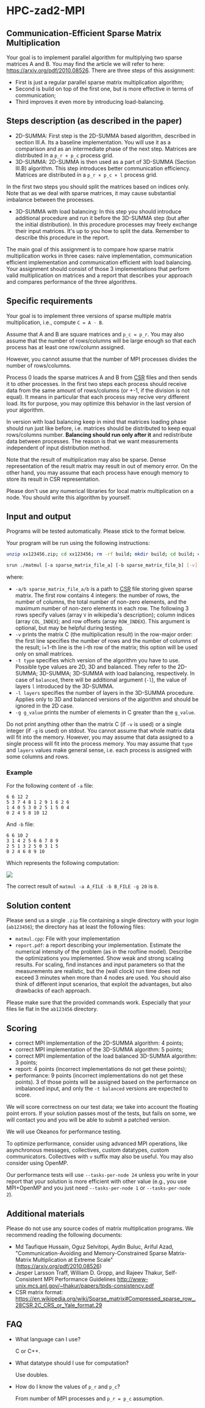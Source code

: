 # HPC-zad2-MPI

## Communication-Efficient Sparse Matrix Multiplication
Your goal is to implement parallel algorithm for multiplying two sparse matrices A and B. You may find the article we will refer to here: https://arxiv.org/pdf/2010.08526. There are three steps of this assignment:
- First is just a regular parallel sparse matrix multiplication algorithm;
- Second is build on top of the first one, but is more effective in terms of communication;
- Third improves it even more by introducing load-balancing.

## Steps description (as described in the paper)
- 2D-SUMMA: First step is the 2D-SUMMA based algorithm, described in section III.A. Its a baseline implementation. You will use it as a comparison and as an intermediate phase of the next step. Matrices are distributed in a `p_r × p_c` process grid.
- 3D-SUMMA: 2D-SUMMA is then used as a part of 3D-SUMMA (Section III.B) algorithm. This step introduces better communication efficiency. Matrices are distributed in a `p_r × p_c × l` process grid.

In the first two steps you should split the matrices based on indices only. Note that as we deal with sparse matrices, it may cause substantial imbalance between the processes.
- 3D-SUMMA with load balancing: In this step you should introduce additional procedure and run it before the 3D-SUMMA step (but after the initial distribution). In this procedure processes may freely exchange their input matrices. It's up to you how to split the data. Remember to describe this procedure in the report.

The main goal of this assignment is to compare how sparse matrix multiplication works in three cases: naive implementation, communication efficient implementation and communication efficient with load balancing. Your assignment should consist of those 3 implementations that perform valid multiplication on matrices and a report that describes your approach and compares performance of the three algorithms.

## Specific requirements
Your goal is to implement three versions of sparse multiple matrix multiplication, i.e., compute `C = A ⋅ B`.

Assume that A and B are square matrices and `p_c = p_r`. You may also assume that the number of rows/columns will be large enough so that each process has at least one row/column assigned.

However, you cannot assume that the number of MPI processes divides the number of rows/columns.

Process 0 loads the sparse matrices A and B from [CSR](https://en.wikipedia.org/wiki/Sparse_matrix#Compressed_sparse_row_.28CSR.2C_CRS_or_Yale_format.29) files and then sends it to other processes. In the first two steps each process should receive data from the same amount of rows/columns (or +-1, if the division is not equal). It means in particular that each process may recive very different load. Its for purpose, you may optimize this behavior in the last version of your algorithm.

In version with load balancing keep in mind that matrices loading phase should run just like before, i.e. matrices should be distributed to keep equal rows/columns number. **Balancing should run only after it** and redistribute data between processes. The reason is that we want measurements independent of input distribution method.

Note that the result of multiplication may also be sparse. Dense representation of the result matrix may result in out of memory error. On the other hand, you may assume that each process have enough memory to store its result in CSR representation.  

Please don't use any numerical libraries for local matrix multiplication on a node. You should write this algorithm by yourself.

## Input and output
Programs will be tested automatically. Please stick to the format below.

Your program will be run using the following instructions:
```bash
unzip xx123456.zip; cd xx123456; rm -rf build; mkdir build; cd build; cmake ..; make

srun ./matmul [-a sparse_matrix_file_a] [-b sparse_matrix_file_b] [-v] [-g g_value] [-t 2D|3D|balanced] [-l value]
```
where:
- `-a/b sparse_matrix_file_a/b` is a path to [CSR](https://en.wikipedia.org/wiki/Sparse_matrix#Compressed_sparse_row_.28CSR.2C_CRS_or_Yale_format.29) file storing given sparse matrix. The first row contains 4 integers: the number of rows, the number of columns, the total number of non-zero elements, and the maximum number of non-zero elements in each row. The following 3 rows specify values (array `V` in wikipedia's description); column indices (array `COL_INDEX`); and row offsets (array `ROW_INDEX`). This argument is optional, but may be helpful during testing.
- `-v` prints the matrix C (the multiplication result) in the row-major order: the first line specifies the number of rows and the number of columns of the result; i+1-th line is the i-th row of the matrix; this option will be used only on small matrices.
- `-t type` specifies which version of the algorithm you have to use. Possible type values are 2D, 3D and balanced. They refer to the 2D-SUMMA; 3D-SUMMA; 3D-SUMMA with load balancing, respectively. In case of `balanced`, there will be additional argument (`-l`), the value of layers `l` introduced by the 3D-SUMMA.
- `-l layers` specifies the number of layers in the 3D-SUMMA procedure. Applies only to 3D and balanced versions of the algorithm and should be ignored in the 2D case.
- `-g g_value` prints the number of elements in C greater than the `g_value`.

Do not print anything other than the matrix C (if `-v` is used) or a single integer (if `-g` is used) on stdout. You cannot assume that whole matrix data will fit into the memory. However, you may assume that data assigned to a single process will fit into the process memory. You may assume that `type` and `layers` values make general sense, i.e. each process is assigned with some columns and rows.

### Example
For the following content of `-a` file:
```
6 6 12 2
5 3 7 4 8 1 2 9 1 6 2 6
1 4 0 5 3 0 2 5 1 5 0 4
0 2 4 5 8 10 12
```

And `-b` file:
```
6 6 10 2
3 1 4 2 5 6 6 7 8 9
2 5 1 3 2 5 0 3 1 5
0 2 4 6 8 9 10
```

Which represents the following computation:

![](assets/matrix.png)

The correct result of `matmul -a A_FILE -b B_FILE -g 20` is `8`.

## Solution content
Please send us a single `.zip` file containing a single directory with your login (`ab123456`); the directory has at least the following files:
- `matmul.cpp`: File with your implementation
- `report.pdf`: a report describing your implementation. Estimate the numerical intensity of the problem (as in the roofline model). Describe the optimizations you implemented. Show weak and strong scaling results. For scaling, find instances and input parameters so that the measurements are realistic, but the (wall clock) run time does not exceed 3 minutes when more than 4 nodes are used. You should also think of different input scenarios, that exploit the advantages, but also drawbacks of each approach.

Please make sure that the provided commands work. Especially that your files lie flat in the `ab123456` directory.

## Scoring
- correct MPI implementation of the 2D-SUMMA algorithm: 4 points;
- correct MPI implementation of the 3D-SUMMA algorithm: 5 points;
- correct MPI implementation of the load balanced 3D-SUMMA algorithm: 3 points;
- report: 4 points (incorrect implementations do not get these points);
- performance: 9 points (incorrect implementations do not get these points). 3 of those points will be assigned based on the performance on imbalanced input, and only the `-t balanced` versions are expected to score.

We will score correctness on our test data; we take into account the floating point errors. If your solution passes most of the tests, but fails on some, we will contact you and you will be able to submit a patched version.

We will use Okeanos for performance testing.

To optimize performance, consider using advanced MPI operations, like asynchronous messages, collectives, custom datatypes, custom communicators. Collectives with `v` suffix may also be useful. You may also consider using OpenMP.

Our performance tests will use `--tasks-per-node 24` unless you write in your report that your solution is more efficient with other value (e.g., you use MPI+OpenMP and you just need `--tasks-per-node 1` or `--tasks-per-node 2`).

## Additional materials
Please do not use any source codes of matrix multiplication programs. We recommend reading the following documents:
- Md Taufique Hussain, Oguz Selvitopi, Aydin Buluc, Ariful Azad, "Communication-Avoiding and Memory-Constrained Sparse Matrix-Matrix Multiplication at Extreme Scale" (https://arxiv.org/pdf/2010.08526)
- Jesper Larsson Traff, William D. Gropp, and Rajeev Thakur, Self-Consistent MPI Performance Guidelines http://www-unix.mcs.anl.gov/~thakur/papers/tpds-consistency.pdf
- CSR matrix format: https://en.wikipedia.org/wiki/Sparse_matrix#Compressed_sparse_row_.28CSR.2C_CRS_or_Yale_format.29

## FAQ
- What language can I use?

    C or C++.

- What datatype should I use for computation?

    Use doubles.

- How do I know the values of `p_r` and `p_c`?

    From number of MPI processes and `p_r = p_c` assumption.
